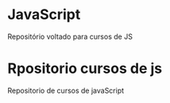 # JavaScript
Repositório voltado para cursos de JS
<h1>Rpositorio cursos de js</h1>
<p>Repositorio de cursos de javaScript</p>
